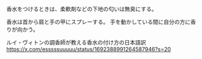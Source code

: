 香水をつけるときは、柔軟剤などの下地の匂いは無臭にする。

香水は首から肩と手の甲にスプレーする。
手を動かしている間に自分の方に香りが向かう。

ルイ・ヴィトンの調香師が教える香水の付け方の日本語訳
https://x.com/esssssuuuuu/status/1692388991264587946?s=20

